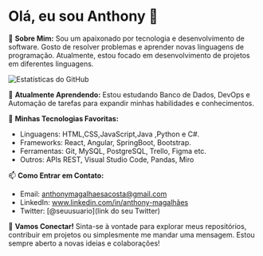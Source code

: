 # Olá, eu sou Anthony 👋

🌟 **Sobre Mim:**
Sou um apaixonado por tecnologia e desenvolvimento de software. Gosto de resolver problemas e aprender novas linguagens de programação. Atualmente, estou focado em desenvolvimento de projetos em diferentes linguagens.

![Estatísticas do GitHub](https://github-readme-stats.vercel.app/api?anthonymagalhaes&show_icons=true&theme=radical)

🌱 **Atualmente Aprendendo:**
Estou estudando Banco de Dados, DevOps e Automação de tarefas para expandir minhas habilidades e conhecimentos.

🔧 **Minhas Tecnologias Favoritas:**
- Linguagens: HTML,CSS,JavaScript,Java ,Python e C#.
- Frameworks: React, Angular, SpringBoot, Bootstrap.
- Ferramentas: Git, MySQL, PostgreSQL, Trello, Figma etc.
- Outros: APIs REST, Visual Studio Code, Pandas, Miro

  
📫 **Como Entrar em Contato:**
- Email: anthonymagalhaesacosta@gmail.com
- LinkedIn: www.linkedin.com/in/anthony-magalhães
- Twitter: [@seuusuario](link do seu Twitter)

🎉 **Vamos Conectar!**
Sinta-se à vontade para explorar meus repositórios, contribuir em projetos ou simplesmente me mandar uma mensagem. Estou sempre aberto a novas ideias e colaborações!

